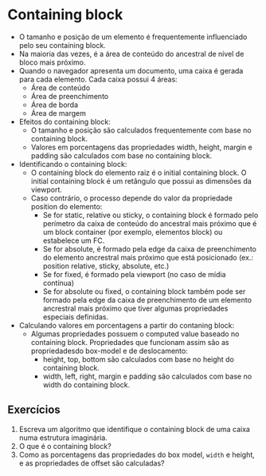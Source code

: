 # Containing block
- O tamanho e posição de um elemento é frequentemente influenciado pelo seu containing block.
- Na maioria das vezes, é a área de conteúdo do ancestral de nível de bloco mais próximo.
- Quando o navegador apresenta um documento, uma caixa é gerada para cada elemento. Cada caixa possui 4 áreas:
	- Área de conteúdo
	- Área de preenchimento
	- Área de borda
	- Área de margem
- Efeitos do containing block:
	- O tamanho e posição são calculados frequentemente com base no containing block.
	- Valores em porcentagens das propriedades width, height, margin e padding são calculados com base no containing block.
- Identificando o containing block:
	- O containing block do elemento raiz é o initial containing block. O initial containing block é um retângulo que possui as dimensões da viewport.
	- Caso contrário, o processo depende do valor da propriedade position do elemento:
		- Se for static, relative ou sticky, o containing block é formado pelo perímetro da caixa de conteúdo do ancestral mais próximo que é um block container (por exemplo, elementos block) ou estabelece um FC.
		- Se for absolute, é formado pela edge da caixa de preenchimento do elemento ancrestral mais próximo que está posicionado (ex.: position relative, sticky, absolute, etc.)
		- Se for fixed, é formado pela viewport (no caso de mídia contínua)
		- Se for absolute ou fixed, o containing block também pode ser formado pela edge da caixa de preenchimento de um elemento ancrestral mais próximo que tiver algumas propriedades especiais definidas.
- Calculando valores em porcentagens a partir do contaning block:
	- Algumas propriedades possuem o computed value baseado no containing block. Propriedades que funcionam assim são as propriedadesdo box-model e de deslocamento:
		- height, top, bottom são calculados com base no height do containing block.
		- width, left, right, margin e padding são calculados com base no width do containing block.

## Exercícios

1. Escreva um algoritmo que identifique o containing block de uma caixa numa estrutura imaginária.
2. O que é o containing block?
3. Como as porcentagens das propriedades do box model, `width` e height, e as propriedades de offset são calculadas?